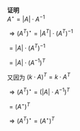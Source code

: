**证明**  
 $A^\star=|A|\cdot A^{-1}$  
  
 $\Rightarrow(A^T)^\star=|A^T|\cdot(A^T)^{-1}$  
  
 $=|A|\cdot(A^T)^{-1}$  
  
 $=|A|\cdot(A^{-1})^T$  
  
又因为 $(k\cdot A)^T=k\cdot A^T$  
  
 $\Rightarrow(A^T)^\star=(|A|\cdot A^{-1})^T$  
  
 $=(A^\star)^T$  
  
 $\Rightarrow(A^T)^\star=(A^\star)^T$  
